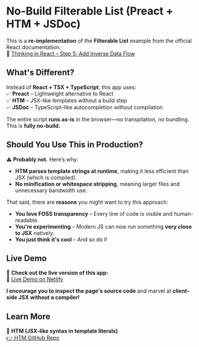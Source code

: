# **No-Build Filterable List (Preact + HTM + JSDoc)**  

This is a **re-implementation** of the **Filterable List** example from the official React documentation:  
🔗 [Thinking in React – Step 5: Add Inverse Data Flow](https://react.dev/learn/thinking-in-react#step-5-add-inverse-data-flow)  

## **What's Different?**  

Instead of **React + TSX + TypeScript**, this app uses:  
✅ **Preact** – Lightweight alternative to React  
✅ **HTM** – JSX-like templates without a build step  
✅ **JSDoc** – TypeScript-like autocompletion without compilation  

The entire script **runs as-is** in the browser—no transpilation, no bundling.  
This is **fully no-build.**  

## **Should You Use This in Production?**  

⚠️ **Probably not.** Here’s why:  
- **HTM parses template strings at runtime**, making it less efficient than JSX (which is compiled).  
- **No minification or whitespace stripping**, meaning larger files and unnecessary bandwidth use.  

That said, there are **reasons** you might want to try this approach:  
- **You love FOSS transparency** – Every line of code is visible and human-readable.  
- **You're experimenting** – Modern JS can now run something **very close to JSX** natively.  
- **You just think it's cool** – And so do I!

## **Live Demo**  

🚀 **Check out the live version of this app:**  
🔗 [Live Demo on Netlify](https://nimble-smakager-14389f.netlify.app/)  

**I encourage you to inspect the page's source code** and marvel at **client-side JSX without a compiler!**  

## **Learn More**  

🔹 **HTM (JSX-like syntax in template literals)**  
[👉 HTM GitHub Repo](https://github.com/developit/htm)  
